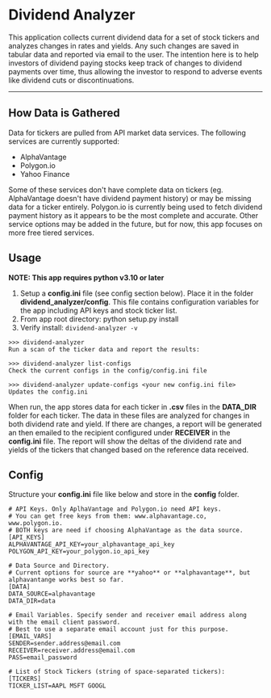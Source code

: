 # Dividend Analyzer

This application collects current dividend data for a set of stock tickers and analyzes changes in rates and yields. Any such changes are saved in tabular data and reported via email to the user. The intention here is to help investors of dividend paying stocks keep track of changes to dividend payments over time, thus allowing the investor to respond to adverse events like dividend cuts or discontinuations.

---------------

## How Data is Gathered

Data for tickers are pulled from API market data services. The following services are currently supported:
- AlphaVantage
- Polygon\.io
- Yahoo Finance

Some of these services don't have complete data on tickers (eg. AlphaVantage doesn't have dividend payment history) or may be missing data for a ticker entirely. Polygon\.io is currently being used to fetch dividend payment history as it appears to be the most complete and accurate. Other service options may be added in the future, but for now, this app focuses on more free tiered services.

## Usage
**NOTE: This app requires python v3.10 or later**
1. Setup a **config.ini** file (see config section below). Place it in the folder **dividend_analyzer/config**. This file contains configuration variables for the app including API keys and stock ticker list.
2. From app root directory: python setup.py install
3. Verify install: `dividend-analyzer -v`

```
>>> dividend-analyzer
Run a scan of the ticker data and report the results:

>>> dividend-analyzer list-configs
Check the current configs in the config/config.ini file

>>> dividend-analyzer update-configs <your new config.ini file>
Updates the config.ini

```
When run, the app stores data for each ticker in **.csv** files in the **DATA_DIR** folder for each ticker. The data in these files are analyzed for changes in both dividend rate and yield. If there are changes, a report will be generated an then emailed to the recipient configured under **RECEIVER** in the **config.ini** file. The report will show the deltas of the dividend rate and yields of the tickers that changed based on the reference data received.

## Config
Structure your **config.ini** file like below and store in the **config** folder.
```
# API Keys. Only AplhaVantage and Polygon.io need API keys. 
# You can get free keys from them: www.alphavantage.co, www.polygon.io. 
# BOTH keys are need if choosing AlphaVantage as the data source.
[API_KEYS]
ALPHAVANTAGE_API_KEY=your_alphavantage_api_key
POLYGON_API_KEY=your_polygon.io_api_key

# Data Source and Directory. 
# Current options for source are **yahoo** or **alphavantage**, but alphavantange works best so far.
[DATA]
DATA_SOURCE=alphavantage
DATA_DIR=data

# Email Variables. Specify sender and receiver email address along with the email client password. 
# Best to use a separate email account just for this purpose.
[EMAIL_VARS]
SENDER=sender.address@email.com
RECEIVER=receiver.address@email.com
PASS=email_password

# List of Stock Tickers (string of space-separated tickers):
[TICKERS]
TICKER_LIST=AAPL MSFT GOOGL
```
